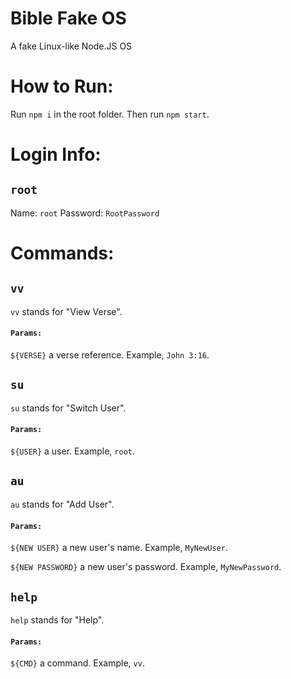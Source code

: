 # Bible Fake OS
 A fake Linux-like Node.JS OS

# How to Run:
Run `npm i` in the root folder. Then run `npm start`.

# Login Info:
## `root`
Name: `root`
Password: `RootPassword`

# Commands:

## `vv`
`vv` stands for "View Verse".
#### `Params:`
`${VERSE}` a verse reference. Example, `John 3:16`.


## `su`
`su` stands for "Switch User".
#### `Params:`
`${USER}` a user. Example, `root`.


## `au`
`au` stands for "Add User".
#### `Params:`
`${NEW USER}` a new user's name. Example, `MyNewUser`.

`${NEW PASSWORD}` a new user's password. Example, `MyNewPassword`.


## `help`
`help` stands for "Help".
#### `Params:`
`${CMD}` a command. Example, `vv`.